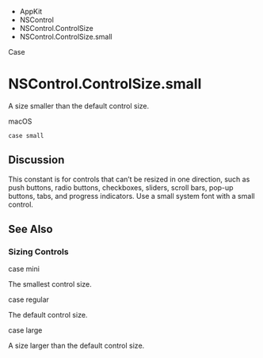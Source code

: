 

- AppKit
- NSControl
- NSControl.ControlSize
-  NSControl.ControlSize.small 

Case

# NSControl.ControlSize.small

A size smaller than the default control size.

macOS

``` source
case small
```

## Discussion

This constant is for controls that can’t be resized in one direction, such as push buttons, radio buttons, checkboxes, sliders, scroll bars, pop-up buttons, tabs, and progress indicators. Use a small system font with a small control.

## See Also

### Sizing Controls

case mini

The smallest control size.

case regular

The default control size.

case large

A size larger than the default control size.

